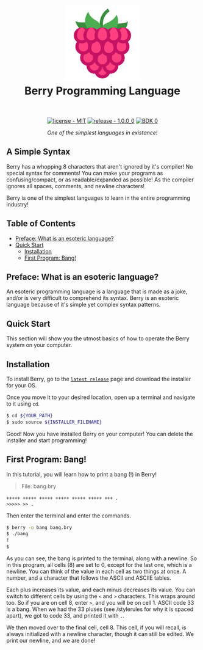 <h1 align="center">
  <a href="/blob/master/README.md"><img src="/images/logo.png" alt="" width="200"></a>
  <br>
  Berry Programming Language
  <br>
  <br>
</h1>

<p align="center">
  <a href="/LICENSE.md"><img src="https://img.shields.io/github/license/CodeDojoOfficial/Berry.svg?style=for-the-badge" alt="license - MIT"></a>
  <a href="../../releases/latest"><img src="https://img.shields.io/badge/release-1.0.0__0-blue.svg?style=for-the-badge" alt="release - 1.0.0_0"></a>
  <a href="../../releases/latest"><img src="https://img.shields.io/badge/BDK-0-red.svg?style=for-the-badge" alt="BDK 0"></a>
</p>

<p align="center"><i>One of the simplest languages in existance!</i></p>

## A Simple Syntax

Berry has a whopping 8 characters that aren't ignored by it's compiler! No special syntax for comments! You can make your programs as confusing/compact, or as readable/expanded as possible! As the compiler ignores all spaces, comments, and newline characters!

Berry is one of the simplest languages to learn in the entire programming industry!

## Table of Contents

- [Preface: What is an esoteric language?](#preface-what-is-an-esoteric-language)
- [Quick Start](#quick-start)
  - [Installation](#installation)
  - [First Program: Bang!](#first-program-bang)

## Preface: What is an esoteric language?

An esoteric programming language is a language that is made as a joke, and/or is very difficult to comprehend its syntax. Berry is an esoteric language because of it's simple yet complex syntax patterns.

## Quick Start

This section will show you the utmost basics of how to operate the Berry system on your computer.

## Installation

To install Berry, go to the [`latest release`](https://github.com/CodeDojoOfficial/Berry/releases/latest) page and download the installer for your OS.

Once you move it to your desired location, open up a terminal and navigate to it using `cd`.

```bash
$ cd ${YOUR_PATH}
$ sudo source ${INSTALLER_FILENAME}
```

Good! Now you have installed Berry on your computer! You can delete the installer and start programming!

## First Program: Bang!

In this tutorial, you will learn how to print a bang (!) in Berry!

> File: bang.bry

```
+++++ +++++ +++++ +++++ +++++ +++++ +++ .
>>>>> >> .
```

Then enter the terminal and enter the commands.

```bash
$ berry -o bang bang.bry
$ ./bang
!
$ 
```

As you can see, the bang is printed to the terminal, along with a newline. So in this program, all cells (8) are set to 0, except for the last one, which is a newline. You can think of the value in each cell as two things at once. A number, and a character that follows the ASCII and ASCIIE tables.

Each plus increases its value, and each minus decreases its value. You can switch to different cells by using the `<` and `>` characters. This wraps around too. So if you are on cell 8, enter `>`, and you will be on cell 1. ASCII code 33 is a bang. When we had the 33 pluses (see /stylerules for why it is spaced apart), we got to code 33, and printed it with `.`.

We then moved over to the final cell, cell 8. This cell, if you will recall, is always initialized with a newline character, though it can still be edited. We print our newline, and we are done!
